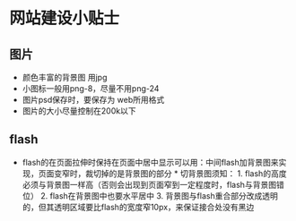 # 网站建设小贴士
## 图片
* 颜色丰富的背景图 用jpg
* 小图标一般用png-8，尽量不用png-24
* 图片psd保存时，要保存为 web所用格式
* 图片的大小尽量控制在200k以下


## flash
* flash的在页面拉伸时保持在页面中居中显示可以用：中间flash加背景图来实现，页面变窄时，裁切掉的是背景图的部分
      * 切背景图须知：
		1. flash的高度必须与背景图一样高（否则会出现到页面窄到一定程度时，flash与背景图错位）
		2. flash在背景图中也要水平居中
		3. 背景图与flash重合部分改成透明的，但其透明区域要比flash的宽度窄10px，来保证接合处没有黑边




